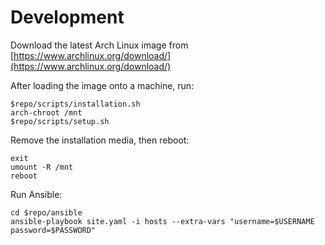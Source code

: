 # Development

Download the latest Arch Linux image from [https://www.archlinux.org/download/](https://www.archlinux.org/download/)

After loading the image onto a machine, run:

    $repo/scripts/installation.sh
    arch-chroot /mnt
    $repo/scripts/setup.sh

Remove the installation media, then reboot:

    exit
    umount -R /mnt
    reboot

Run Ansible:

    cd $repo/ansible
    ansible-playbook site.yaml -i hosts --extra-vars "username=$USERNAME password=$PASSWORD"
